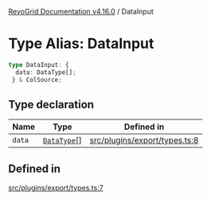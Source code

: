[RevoGrid Documentation v4.16.0](README.md) / DataInput

# Type Alias: DataInput

```ts
type DataInput: {
  data: DataType[];
 } & ColSource;
```

## Type declaration

| Name | Type | Defined in |
| ------ | ------ | ------ |
| `data` | [`DataType`](TypeAlias.DataType.md)[] | [src/plugins/export/types.ts:8](https://github.com/revolist/revogrid/blob/09cdc1e0b86c0627e1eaa752c7fd0bb1b7b42330/src/plugins/export/types.ts#L8) |

## Defined in

[src/plugins/export/types.ts:7](https://github.com/revolist/revogrid/blob/09cdc1e0b86c0627e1eaa752c7fd0bb1b7b42330/src/plugins/export/types.ts#L7)
